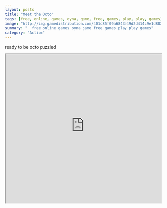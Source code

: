 ```yaml
---
layout: posts
title: "Meet the Octo"
tags: [free, online, games, oyna, game, free, games, play, play, games]
image: "http://img.gamedistribution.com/401c85f09a6843e49d2d414c9e1d8823.jpg"
summary: "  free online games oyna game free games play play games"
category: "Action"
---
```


ready to be octo puzzled

<iframe width="100%" height="480px;" src="http://flash.gamedistribution.com?game=401c85f09a6843e49d2d414c9e1d8823"></iframe>